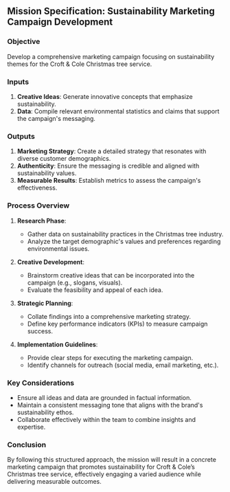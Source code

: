 ## Mission Specification: Sustainability Marketing Campaign Development

### Objective
Develop a comprehensive marketing campaign focusing on sustainability themes for the Croft & Cole Christmas tree service.

### Inputs
1. **Creative Ideas**: Generate innovative concepts that emphasize sustainability.
2. **Data**: Compile relevant environmental statistics and claims that support the campaign's messaging.

### Outputs
1. **Marketing Strategy**: Create a detailed strategy that resonates with diverse customer demographics.
2. **Authenticity**: Ensure the messaging is credible and aligned with sustainability values.
3. **Measurable Results**: Establish metrics to assess the campaign's effectiveness.

### Process Overview
1. **Research Phase**:
   - Gather data on sustainability practices in the Christmas tree industry.
   - Analyze the target demographic's values and preferences regarding environmental issues.

2. **Creative Development**:
   - Brainstorm creative ideas that can be incorporated into the campaign (e.g., slogans, visuals).
   - Evaluate the feasibility and appeal of each idea.

3. **Strategic Planning**:
   - Collate findings into a comprehensive marketing strategy.
   - Define key performance indicators (KPIs) to measure campaign success.

4. **Implementation Guidelines**:
   - Provide clear steps for executing the marketing campaign.
   - Identify channels for outreach (social media, email marketing, etc.).

### Key Considerations
- Ensure all ideas and data are grounded in factual information.
- Maintain a consistent messaging tone that aligns with the brand's sustainability ethos.
- Collaborate effectively within the team to combine insights and expertise.

### Conclusion
By following this structured approach, the mission will result in a concrete marketing campaign that promotes sustainability for Croft & Cole’s Christmas tree service, effectively engaging a varied audience while delivering measurable outcomes.